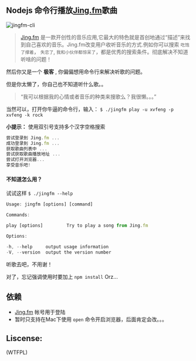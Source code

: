 ## Nodejs 命令行播放[Jing.fm](http://jing.fm)歌曲

![jingfm-cli](https://f.cloud.github.com/assets/1183541/749676/cdf5cc76-e4b2-11e2-839c-84a24d8c99f7.png)

> [Jing.fm](http://jing.fm) 是一款开创性的音乐应用,它最大的特色就是首创地通过“描述”来找到自己喜欢的音乐。Jing.fm改变用户收听音乐的方式.例如你可以搜索 `吃饱了撑着`， `失恋了`, `我和小伙伴都惊呆了`，都是优秀的搜索条件。彻底解决不知道听啥的问题！

然后你又是一个 **极客** , 你偏偏想用命令行来解决听歌的问题。

但是你太懒了，你自己也不知道听什么歌。。

> “我可以根据我的心情或者音乐的种类来搜歌么？我很懒。。。”

当然可以，打开你牛逼的命令行，输入： `$ ./jingfm play -u xvfeng -p xvfeng -k rock`

**小提示：** 使用双引号支持多个汉字空格搜索

``` js
尝试登录到 Jing.fm ...
成功登录到 Jing.fm ...
获取歌曲列表中 ...
尝试获取歌曲播放地址 ...
尝试打开浏览器...
享受音乐吧!
```
#### 不知道怎么用？

试试这样 `$ ./jingfm --help`

``` js
Usage: jingfm [options] [command]

Commands:

play [options]         Try to play a song from Jing.fm

Options:

-h, --help     output usage information
-V, --version  output the version number
```

听歌去吧，不用谢！

对了，忘记强调使用时要加上 `npm install` Orz...

## 依赖

* [Jing.fm](http://jing.fm) 帐号用于登陆
* 暂时只支持在Mac下使用 `open` 命令开启浏览器，后面肯定会改。。。

## Liscense:

(WTFPL)
